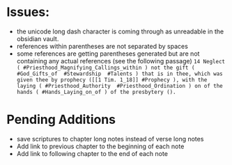# Issues:
- the unicode long dash character is coming through as unreadable in the obsidian vault.
- references within parentheses are not separated by spaces
- some references are getting parentheses generated but are not containing any actual references (see the following passage)
`14 Neglect ( #Priesthood_Magnifying_Callings_within ) not the gift ( #God_Gifts_of  #Stewardship  #Talents ) that is in thee, which was given thee by prophecy ([[1 Tim. 1_18]] #Prophecy ), with the laying ( #Priesthood_Authority  #Priesthood_Ordination ) on of the hands ( #Hands_Laying_on_of ) of the presbytery ().`

# Pending Additions
- save scriptures to chapter long notes instead of verse long notes
- Add link to previous chapter to the beginning of each note
- Add link to following chapter to the end of each note
